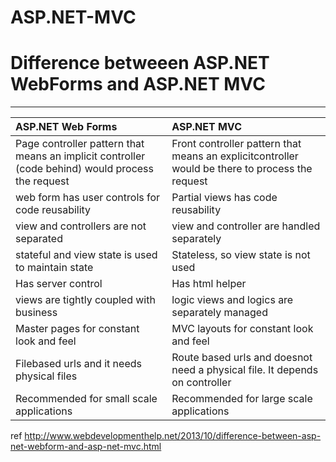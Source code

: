 # ASP.NET-MVC

# Difference betweeen ASP.NET WebForms and ASP.NET MVC
---
|ASP.NET Web Forms | ASP.NET MVC|
|:--------------|:--------------|
|Page controller pattern that means an implicit controller (code behind) would process the request|Front controller pattern that means an explicitcontroller would be there to process the request|
|web form has user controls for code reusability|Partial views has code reusability|
|view and controllers are not separated  |view and controller are handled separately|
|stateful and view state is used to maintain state|Stateless, so view state is not used|
|Has server control |Has html helper|
|views are tightly coupled with business |logic views and logics are separately managed |
|Master pages for constant look and feel| MVC layouts for constant look and feel |
|Filebased urls and it needs physical files| Route based urls and doesnot need a physical file. It depends on controller |
|Recommended for small scale applications| Recommended for large scale applications |




ref
http://www.webdevelopmenthelp.net/2013/10/difference-between-asp-net-webform-and-asp-net-mvc.html

